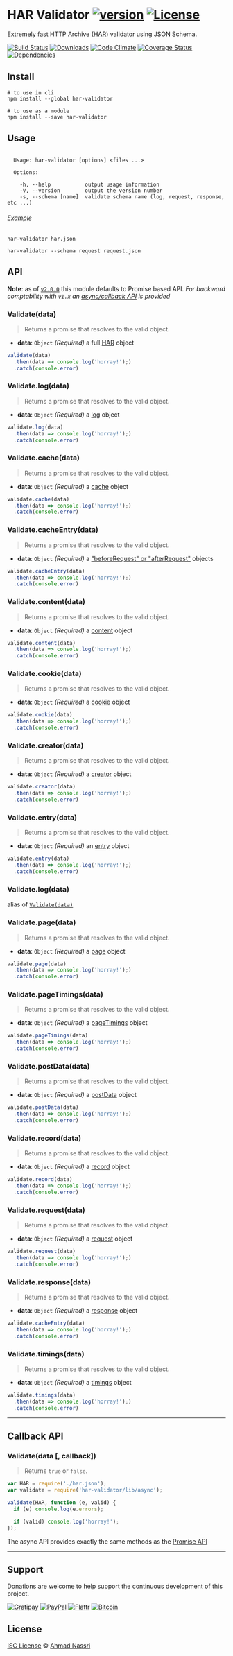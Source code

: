 # HAR Validator [![version][npm-version]][npm-url] [![License][npm-license]][license-url]

Extremely fast HTTP Archive ([HAR](http://www.softwareishard.com/blog/har-12-spec/)) validator using JSON Schema.

[![Build Status][travis-image]][travis-url]
[![Downloads][npm-downloads]][npm-url]
[![Code Climate][codeclimate-quality]][codeclimate-url]
[![Coverage Status][codeclimate-coverage]][codeclimate-url]
[![Dependencies][david-image]][david-url]

## Install

```shell
# to use in cli
npm install --global har-validator

# to use as a module
npm install --save har-validator
```

## Usage

```

  Usage: har-validator [options] <files ...>

  Options:

    -h, --help           output usage information
    -V, --version        output the version number
    -s, --schema [name]  validate schema name (log, request, response, etc ...)

```

###### Example

```shell
har-validator har.json

har-validator --schema request request.json
```

## API

**Note**: as of [`v2.0.0`](https://github.com/ahmadnassri/har-validator/releases/tag/v2.0.0) this module defaults to Promise based API. *For backward comptability with `v1.x` an [async/callback API](#callback-api) is provided*

### Validate(data)

> Returns a promise that resolves to the valid object.

- **data**: `Object` *(Required)*
  a full [HAR](http://www.softwareishard.com/blog/har-12-spec/) object

```js
validate(data)
  .then(data => console.log('horray!');)
  .catch(console.error)
```

### Validate.log(data)

> Returns a promise that resolves to the valid object.

- **data**: `Object` *(Required)*
  a [log](http://www.softwareishard.com/blog/har-12-spec/#log) object

```js
validate.log(data)
  .then(data => console.log('horray!');)
  .catch(console.error)
```

### Validate.cache(data)

> Returns a promise that resolves to the valid object.

- **data**: `Object` *(Required)*
  a [cache](http://www.softwareishard.com/blog/har-12-spec/#cache) object

```js
validate.cache(data)
  .then(data => console.log('horray!');)
  .catch(console.error)
```

### Validate.cacheEntry(data)

> Returns a promise that resolves to the valid object.

- **data**: `Object` *(Required)*
  a ["beforeRequest" or "afterRequest"](http://www.softwareishard.com/blog/har-12-spec/#cache) objects

```js
validate.cacheEntry(data)
  .then(data => console.log('horray!');)
  .catch(console.error)
```

### Validate.content(data)

> Returns a promise that resolves to the valid object.

- **data**: `Object` *(Required)*
  a [content](http://www.softwareishard.com/blog/har-12-spec/#content) object

```js
validate.content(data)
  .then(data => console.log('horray!');)
  .catch(console.error)
```

### Validate.cookie(data)

> Returns a promise that resolves to the valid object.

- **data**: `Object` *(Required)*
  a [cookie](http://www.softwareishard.com/blog/har-12-spec/#cookies) object

```js
validate.cookie(data)
  .then(data => console.log('horray!');)
  .catch(console.error)
```

### Validate.creator(data)

> Returns a promise that resolves to the valid object.

- **data**: `Object` *(Required)*
  a [creator](http://www.softwareishard.com/blog/har-12-spec/#creator) object

```js
validate.creator(data)
  .then(data => console.log('horray!');)
  .catch(console.error)
```

### Validate.entry(data)

> Returns a promise that resolves to the valid object.

- **data**: `Object` *(Required)*
  an [entry](http://www.softwareishard.com/blog/har-12-spec/#entries) object

```js
validate.entry(data)
  .then(data => console.log('horray!');)
  .catch(console.error)
```

### Validate.log(data)

alias of [`Validate(data)`](#validate-data-callback-)

### Validate.page(data)

> Returns a promise that resolves to the valid object.

- **data**: `Object` *(Required)*
  a [page](http://www.softwareishard.com/blog/har-12-spec/#pages) object

```js
validate.page(data)
  .then(data => console.log('horray!');)
  .catch(console.error)
```

### Validate.pageTimings(data)

> Returns a promise that resolves to the valid object.

- **data**: `Object` *(Required)*
  a [pageTimings](http://www.softwareishard.com/blog/har-12-spec/#pageTimings) object

```js
validate.pageTimings(data)
  .then(data => console.log('horray!');)
  .catch(console.error)
```

### Validate.postData(data)

> Returns a promise that resolves to the valid object.

- **data**: `Object` *(Required)*
  a [postData](http://www.softwareishard.com/blog/har-12-spec/#postData) object

```js
validate.postData(data)
  .then(data => console.log('horray!');)
  .catch(console.error)
```

### Validate.record(data)

> Returns a promise that resolves to the valid object.

- **data**: `Object` *(Required)*
  a [record](http://www.softwareishard.com/blog/har-12-spec/#headers) object

```js
validate.record(data)
  .then(data => console.log('horray!');)
  .catch(console.error)
```

### Validate.request(data)

> Returns a promise that resolves to the valid object.

- **data**: `Object` *(Required)*
  a [request](http://www.softwareishard.com/blog/har-12-spec/#request) object

```js
validate.request(data)
  .then(data => console.log('horray!');)
  .catch(console.error)
```

### Validate.response(data)

> Returns a promise that resolves to the valid object.

- **data**: `Object` *(Required)*
  a [response](http://www.softwareishard.com/blog/har-12-spec/#response) object

```js
validate.cacheEntry(data)
  .then(data => console.log('horray!');)
  .catch(console.error)
```

### Validate.timings(data)

> Returns a promise that resolves to the valid object.

- **data**: `Object` *(Required)*
  a [timings](http://www.softwareishard.com/blog/har-12-spec/#timings) object

```js
validate.timings(data)
  .then(data => console.log('horray!');)
  .catch(console.error)
```

----

## Callback API

### Validate(data [, callback])

> Returns `true` or `false`.

```js
var HAR = require('./har.json');
var validate = require('har-validator/lib/async');

validate(HAR, function (e, valid) {
  if (e) console.log(e.errors);

  if (valid) console.log('horray!');
});

```
The async API provides exactly the same methods as the [Promise API](#promise-api)

----

## Support

Donations are welcome to help support the continuous development of this project.

[![Gratipay][gratipay-image]][gratipay-url]
[![PayPal][paypal-image]][paypal-url]
[![Flattr][flattr-image]][flattr-url]
[![Bitcoin][bitcoin-image]][bitcoin-url]

## License

[ISC License](LICENSE) &copy; [Ahmad Nassri](https://www.ahmadnassri.com/)

[license-url]: https://github.com/ahmadnassri/har-validator/blob/master/LICENSE

[travis-url]: https://travis-ci.org/ahmadnassri/har-validator
[travis-image]: https://img.shields.io/travis/ahmadnassri/har-validator.svg?style=flat-square

[npm-url]: https://www.npmjs.com/package/har-validator
[npm-license]: https://img.shields.io/npm/l/har-validator.svg?style=flat-square
[npm-version]: https://img.shields.io/npm/v/har-validator.svg?style=flat-square
[npm-downloads]: https://img.shields.io/npm/dm/har-validator.svg?style=flat-square

[codeclimate-url]: https://codeclimate.com/github/ahmadnassri/har-validator
[codeclimate-quality]: https://img.shields.io/codeclimate/github/ahmadnassri/har-validator.svg?style=flat-square
[codeclimate-coverage]: https://img.shields.io/codeclimate/coverage/github/ahmadnassri/har-validator.svg?style=flat-square

[david-url]: https://david-dm.org/ahmadnassri/har-validator
[david-image]: https://img.shields.io/david/ahmadnassri/har-validator.svg?style=flat-square

[gratipay-url]: https://www.gratipay.com/ahmadnassri/
[gratipay-image]: https://img.shields.io/gratipay/ahmadnassri.svg?style=flat-square

[paypal-url]: https://www.paypal.com/cgi-bin/webscr?cmd=_s-xclick&hosted_button_id=UJ2B2BTK9VLRS&on0=project&os0=har-validator
[paypal-image]: http://img.shields.io/badge/paypal-donate-green.svg?style=flat-square

[flattr-url]: https://flattr.com/submit/auto?user_id=ahmadnassri&url=https://github.com/ahmadnassri/har-validator&title=har-validator&language=&tags=github&category=software
[flattr-image]: http://img.shields.io/badge/flattr-donate-green.svg?style=flat-square

[bitcoin-image]: http://img.shields.io/badge/bitcoin-1Nb46sZRVG3or7pNaDjthcGJpWhvoPpCxy-green.svg?style=flat-square
[bitcoin-url]: https://www.coinbase.com/checkouts/ae383ae6bb931a2fa5ad11cec115191e?name=har-validator
